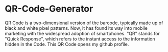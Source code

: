 # QR-Code-Generator

QR Code is a two-dimensional version of the barcode, typically made up of black and white pixel patterns.
Now, it has found its way into mobile marketing with the widespread adoption of smartphones. "QR" stands for "Quick Response", which refers to the instant access to the information hidden in the Code.
This QR Code opens my github profile.
